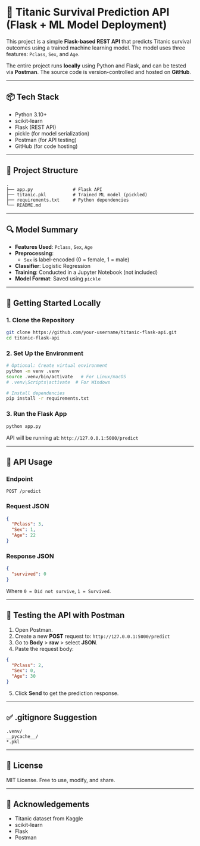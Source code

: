 # 🧠 Titanic Survival Prediction API (Flask + ML Model Deployment)

This project is a simple **Flask-based REST API** that predicts Titanic survival outcomes using a trained machine learning model. The model uses three features: `Pclass`, `Sex`, and `Age`.

The entire project runs **locally** using Python and Flask, and can be tested via **Postman**. The source code is version-controlled and hosted on **GitHub**.

---

## 📦 Tech Stack

- Python 3.10+
- scikit-learn
- Flask (REST API)
- pickle (for model serialization)
- Postman (for API testing)
- GitHub (for code hosting)

---

## 📁 Project Structure

```
.
├── app.py               # Flask API
├── titanic.pkl          # Trained ML model (pickled)
├── requirements.txt     # Python dependencies
└── README.md
```

---

## 🔍 Model Summary
- **Features Used**: `Pclass`, `Sex`, `Age`
- **Preprocessing**:
  - `Sex` is label-encoded (0 = female, 1 = male)
- **Classifier**: Logistic Regression
- **Training**: Conducted in a Jupyter Notebook (not included)
- **Model Format**: Saved using `pickle`

---

## 🚀 Getting Started Locally

### 1. Clone the Repository

```bash
git clone https://github.com/your-username/titanic-flask-api.git
cd titanic-flask-api
```

### 2. Set Up the Environment

```bash
# Optional: Create virtual environment
python -m venv .venv
source .venv/bin/activate   # For Linux/macOS
# .venv\Scripts\activate  # For Windows

# Install dependencies
pip install -r requirements.txt
```

### 3. Run the Flask App

```bash
python app.py
```

API will be running at: `http://127.0.0.1:5000/predict`

---

## 🔄 API Usage

### Endpoint

```
POST /predict
```

### Request JSON

```json
{
  "Pclass": 3,
  "Sex": 1,
  "Age": 22
}
```

### Response JSON

```json
{
  "survived": 0
}
```

Where `0 = Did not survive`, `1 = Survived`.

---

## 🧪 Testing the API with Postman

1. Open Postman.
2. Create a new **POST** request to: `http://127.0.0.1:5000/predict`
3. Go to **Body** > **raw** > select **JSON**.
4. Paste the request body:

```json
{
  "Pclass": 2,
  "Sex": 0,
  "Age": 30
}
```

5. Click **Send** to get the prediction response.

---

## ✅ .gitignore Suggestion

```
.venv/
__pycache__/
*.pkl
```

---

## 📄 License

MIT License. Free to use, modify, and share.

---

## 🙌 Acknowledgements

- Titanic dataset from Kaggle  
- scikit-learn  
- Flask  
- Postman
